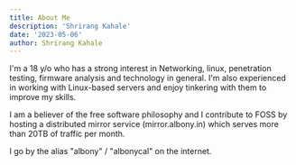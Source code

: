 ```yaml
---
title: About Me
description: 'Shrirang Kahale'
date: '2023-05-06'
author: Shrirang Kahale
---
```


I'm a 18 y/o who has a strong interest in Networking, linux, penetration testing, firmware analysis and technology in general. I'm also experienced in working with Linux-based servers and enjoy tinkering with them to improve my skills.

I am a believer of the free software philosophy and I contribute to FOSS by hosting a distributed mirror service (mirror.albony.in) 
which serves more than 20TB of traffic per month. 


I go by the alias "albony" / "albonycal" on the internet. 
